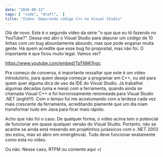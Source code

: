 ```yaml
---
date: "2016-08-12"
tags: [ "code", "draft",  ]
title: "Vídeo: Depurando código C++ no Visual Studio"
---
```

Olá de novo. Este é o segundo vídeo da série "o que que eu tô fazendo no YouTube?". Dessa vez abri o Visual Studio para depurar um código de 10 linhas com um bug absurdamente absurdo, mas que pode enganar muita gente. Há quem acredite que esse bug foi proposital, mas não foi. O importante é que ficou muito legal. Vamos ver?

https://www.youtube.com/embed/TpTNMj7ngc

Pra começo de conversa, é importante ressaltar que este é um vídeo introdutório, para quem deseja começar a programar em C++, ou até para quem quer alguma dica de uso da IDE do Visual Studio. Já trabalhei algumas décadas (uma e meia) com a ferramenta, quando ainda se chamada Visual C++ e foi horrorosamente renomeada para Visual Studio .NET (arght!!!). Com o tempo fui me acostumando com a lerdeza cada vez mais crescente da ferramenta, acreditando piamente que um dia iriam transformar tudo em Java para ficar mais rápido.

Acho que não foi o caso. De qualquer forma, o vídeo acima tem o potencial de funcionar em quase qualquer versão do Visual Studio. Portanto, não se acanhe se ainda está mexendo em projetinhos jurássicos com o .NET 2003 (eu estou, mas só abro em emergência). Tudo deve funcionar exatamente como está no vídeo.

Ou não. Nesse caso, RTFM ou comente aqui =)
